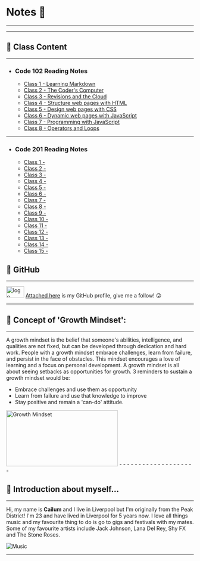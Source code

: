 # Notes 📖 
- - - - - - - - - - - - - - - - - - - - - - - - - - - - - - - - - - - - - - - - - - - - - - - - - - - - - - - - - - - - - - - - -
- - - - - - - - - - - - - - - - - - - - - - - - - - - - - - - - - - - - - - - - - - - - - - - - - - - - - - - - - - - - - - - - - 

## 🔖 Class Content
- - - - - - - - - -
- ### Code 102 Reading Notes
    - [Class 1 - Learning Markdown](<https://cailumleyshon.github.io/reading-notes/class-1>)
    - [Class 2 - The Coder's Computer](<https://cailumleyshon.github.io/reading-notes/class-2>)
    - [Class 3 - Revisions and the Cloud](<https://cailumleyshon.github.io/reading-notes/class-3>)
    - [Class 4 - Structure web pages with HTML](<https://cailumleyshon.github.io/reading-notes/class-4>)
    - [Class 5 - Design web pages with CSS](<https://cailumleyshon.github.io/reading-notes/class-5>)
    - [Class 6 - Dynamic web pages with JavaScript](<https://cailumleyshon.github.io/reading-notes/class-6>)
    - [Class 7 - Programming with JavaScript](<https://cailumleyshon.github.io/reading-notes/class-7>)
    - [Class 8 - Operators and Loops](<https://cailumleyshon.github.io/reading-notes/class-8>)
 
 - - - - - - - - - - - - - - - - - - - 
 - ### Code 201 Reading Notes
    - [Class 1 - ](<https://cailumleyshon.github.io/reading-notes/201-class-1>)
    - [Class 2 - ](<https://cailumleyshon.github.io/reading-notes/201-class-2>)
    - [Class 3 - ](<https://cailumleyshon.github.io/reading-notes/201-class-3>)
    - [Class 4 - ](<https://cailumleyshon.github.io/reading-notes/201-class-4>)
    - [Class 5 - ](<https://cailumleyshon.github.io/reading-notes/201-class-5>)
    - [Class 6 - ](<https://cailumleyshon.github.io/reading-notes/201-class-6>)
    - [Class 7 - ](<https://cailumleyshon.github.io/reading-notes/201-class-7>)
    - [Class 8 - ](<https://cailumleyshon.github.io/reading-notes/201-class-8>)
    - [Class 9 - ](<https://cailumleyshon.github.io/reading-notes/201-class-9>)
    - [Class 10 - ](<https://cailumleyshon.github.io/reading-notes/201-class-10>)
    - [Class 11 - ](<https://cailumleyshon.github.io/reading-notes/201-class-11>)
    - [Class 12 - ](<https://cailumleyshon.github.io/reading-notes/201-class-12>)
    - [Class 13 - ](<https://cailumleyshon.github.io/reading-notes/201-class-13>)
    - [Class 14 - ](<https://cailumleyshon.github.io/reading-notes/201-class-14>)
    - [Class 15 - ](<https://cailumleyshon.github.io/reading-notes/201-class-15>)

## 🔖 GitHub
- - - - - - -

<img src="https://download.logo.wine/logo/GitHub/GitHub-Logo.wine.png" alt="logo" width="48" height="30"/> [Attached here](<https://github.com/cailumleyshon>) is my GitHub profile, give me a follow! 😜
- - - - - - - - - - - 

## 🔖 Concept of 'Growth Mindset':
- - - - - - - - - - - - - - - - - - -
A growth mindset is the belief that someone's abilities, intelligence, and qualities are not fixed, but can be developed through dedication and hard work. People with a growth mindset embrace challenges, learn from failure, and persist in the face of obstacles. This mindset encourages a love of learning and a focus on personal development.
A growth mindset is all about seeing setbacks as opportunities for growth. 3 reminders to sustain a growth mindset would be:

- Embrace challenges and use them as opportunity
- Learn from failure and use that knowledge to improve
- Stay positive and remain a 'can-do' attitude.

<img src="https://edsurge.imgix.net/uploads/post/image/12467/mind_as_muscle-1565189295.jpg?auto=compress%2Cformat&w=2800&h=1134&fit=crop" alt="Growth Mindset" width="300" height="150"/>
- - - - - - - - - - - - - - - - - - - - 

## 🔖 Introduction about myself...
- - - - - - - - - - - - - - - - - - - - -
Hi, my name is __Cailum__ and I live in Liverpool but I'm originally from the Peak District! 
I'm 23 and have lived in Liverpool for 5 years now. I love all things music and my favourite thing to do is go to gigs and festivals with my mates. Some of my favourite artists include Jack Johnson, Lana Del Rey, Shy FX and The Stone Roses.

![Music](<https://www.collater.al/wp-content/uploads/2020/05/chandler-holding-ur-fav-album-collater.al-003-1024x1024.jpg>)
- - - - - - - - - - - - - - - - - - - - - -
